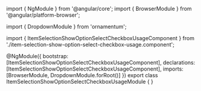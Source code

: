 import { NgModule } from '@angular/core';
import { BrowserModule } from '@angular/platform-browser';
  
import { DropdownModule } from 'ornamentum';
  
import { ItemSelectionShowOptionSelectCheckboxUsageComponent } from './item-selection-show-option-select-checkbox-usage.component';

@NgModule({
 bootstrap: [ItemSelectionShowOptionSelectCheckboxUsageComponent],
 declarations: [ItemSelectionShowOptionSelectCheckboxUsageComponent],
 imports: [BrowserModule, DropdownModule.forRoot()]
})
export class ItemSelectionShowOptionSelectCheckboxUsageModule {
}
